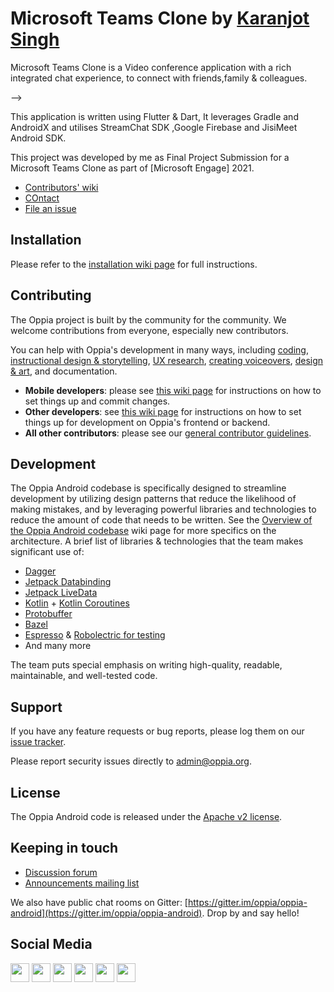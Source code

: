 # Microsoft Teams Clone by [Karanjot Singh](https://github.com/Karanjot-singh/)
<!-- [![Gitter](https://img.shields.io/badge/chat-on%20gitter-ff006f.svg)](https://gitter.im/oppia/oppia-android?utm_source=badge&utm_medium=badge&utm_campaign=pr-badge) [![Mailing List](https://img.shields.io/badge/Mailing%20List-Oppia%20Android-dev.svg)](mailto:oppia-android-dev@googlegroups.com) [![Twitter Follow](https://img.shields.io/twitter/follow/oppiaorg.svg?style=social&label=Follow&maxAge=2592000?style=flat-square)](https://twitter.com/oppiaorg) [![GitHub issues by-label](/github/issues-search?query=repo%3Abadges%2Fshields%20is%3Aclosed%20label%3Abug%20author%3Aapp%2Fsentry-io)](https://github.com/Karanjot-singh/microsoft_teams_clone/issues?q=is%3Aopen+is%3Aissue+label%3A%22good+first+issue%22+no%3Aassignee) -->
<!-- 
[![Unit Tests (Robolectric -- Gradle)](https://github.com/Karanjot-singh/microsoft_teams_clone/actions/workflows/main.yml/badge.svg)](https://github.com/Karanjot-singh/microsoft_teams_clone/actions/workflows/main.yml) [![Unit Tests (Robolectric - Bazel)](https://github.com/Karanjot-singh/microsoft_teams_clone/actions/workflows/unit_tests.yml/badge.svg)](https://github.com/Karanjot-singh/microsoft_teams_clone/actions/workflows/unit_tests.yml) [![Build Tests](https://github.com/Karanjot-singh/microsoft_teams_clone/actions/workflows/build_tests.yml/badge.svg)](https://github.com/Karanjot-singh/microsoft_teams_clone/actions/workflows/build_tests.yml) [![Static Checks](https://github.com/Karanjot-singh/microsoft_teams_clone/actions/workflows/static_checks.yml/badge.svg)](https://github.com/Karanjot-singh/microsoft_teams_clone/actions/workflows/static_checks.yml) -->

Microsoft Teams Clone is a Video conference application with a rich integrated chat experience, to connect with friends,family & colleagues.
<!-- Oppia is an online learning tool that enables anyone to easily create and share interactive activities (called 'explorations'). These activities simulate a one-on-one conversation with a tutor, making it possible for students to learn by doing while getting feedback. --> -->

This application is written using Flutter & Dart, It leverages Gradle and AndroidX and utilises StreamChat SDK ,Google Firebase and JisiMeet Android SDK.

This project was developed by me as Final Project Submission for a Microsoft Teams Clone as part of [Microsoft Engage] 2021.

  * [Contributors' wiki](https://github.com/Karanjot-singh/microsoft_teams_clone/wiki)
  * [COntact](mailto:karanjot19050@iiitd.ac.in)
  * [File an issue](https://github.com/Karanjot-singh/microsoft_teams_clone/issues/new/choose)

## Installation

Please refer to the [installation wiki page](https://github.com/Karanjot-singh/microsoft_teams_clone/wiki#installation) for full instructions.

## Contributing

The Oppia project is built by the community for the community. We welcome contributions from everyone, especially new contributors.

You can help with Oppia's development in many ways, including [coding](https://github.com/Karanjot-singh/microsoft_teams_clone/wiki#instructions-for-making-a-code-change), [instructional design & storytelling](https://github.com/oppia/oppia/wiki/Teaching-with-Oppia), [UX research](https://github.com/oppia/oppia/wiki/Conducting-research-with-students), [creating voiceovers](https://github.com/oppia/oppia/wiki/Instructions-for-voice-artists), [design & art](https://github.com/oppia/oppia/wiki/Contributing-to-Oppia%27s-design), and documentation.
  * **Mobile developers**: please see [this wiki page](https://github.com/Karanjot-singh/microsoft_teams_clone/wiki#instructions-for-making-a-code-change) for instructions on how to set things up and commit changes.
  * **Other developers**: see [this wiki page](https://github.com/oppia/oppia/wiki/Contributing-code-to-Oppia#setting-things-up) for instructions on how to set things up for development on Oppia's frontend or backend.
  * **All other contributors**: please see our [general contributor guidelines](https://github.com/oppia/oppia/wiki).


## Development
The Oppia Android codebase is specifically designed to streamline development by utilizing design patterns that reduce the likelihood of making mistakes, and by leveraging powerful libraries and technologies to reduce the amount of code that needs to be written. See the [Overview of the Oppia Android codebase](https://github.com/Karanjot-singh/microsoft_teams_clone/wiki/Overview-of-the-Oppia-Android-codebase-and-architecture) wiki page for more specifics on the architecture. A brief list of libraries & technologies that the team makes significant use of:
- [Dagger](https://dagger.dev/)
- [Jetpack Databinding](https://developer.android.com/topic/libraries/data-binding)
- [Jetpack LiveData](https://developer.android.com/topic/libraries/architecture/livedata)
- [Kotlin](https://kotlinlang.org/) + [Kotlin Coroutines](https://kotlinlang.org/docs/reference/coroutines-overview.html)
- [Protobuffer](https://developers.google.com/protocol-buffers)
- [Bazel](https://bazel.build/)
- [Espresso](https://developer.android.com/training/testing/espresso) & [Robolectric for testing](http://robolectric.org/)
- And many more

The team puts special emphasis on writing high-quality, readable, maintainable, and well-tested code.


## Support

If you have any feature requests or bug reports, please log them on our [issue tracker](https://github.com/Karanjot-singh/microsoft_teams_clone/issues/new/choose).

Please report security issues directly to admin@oppia.org.


## License

The Oppia Android code is released under the [Apache v2 license](https://github.com/Karanjot-singh/microsoft_teams_clone/blob/develop/LICENSE).


## Keeping in touch

  * [Discussion forum](http://groups.google.com/group/oppia)
  * [Announcements mailing list](http://groups.google.com/group/oppia-announce)

We also have public chat rooms on Gitter: [https://gitter.im/oppia/oppia-android](https://gitter.im/oppia/oppia-android). Drop by and say hello!

## Social Media
[<img height="30" src="https://img.shields.io/badge/twitter-1DA1F2.svg?&style=for-the-badge&logo=twitter&logoColor=white" />][twitter]
[<img height="30" src="https://img.shields.io/badge/linkedin-0077B5.svg?&style=for-the-badge&logo=linkedin&logoColor=white" />][LinkedIn]
[<img height="30" src = "https://img.shields.io/badge/facebook-1877F2.svg?&style=for-the-badge&logo=facebook&logoColor=white">][Facebook]
[<img height="30" src = "https://img.shields.io/badge/medium-12100E.svg?&style=for-the-badge&logo=medium&logoColor=white">][medium]
[<img height="30" src = "https://img.shields.io/badge/oppia.org%20youtube-FF0000.svg?&style=for-the-badge&logo=youtube&logoColor=white">][oppia-org-youtube]
[<img height="30" src = "https://img.shields.io/badge/oppia%20dev%20youtube-FF0000.svg?&style=for-the-badge&logo=youtube&logoColor=white">][dev-youtube]

[twitter]: https://twitter.com/oppiaorg
[linkedIn]: https://www.linkedin.com/company/oppia-org/
[medium]: https://medium.com/@oppia.org
[facebook]: https://www.facebook.com/oppiaorg/
[oppia-org-youtube]: https://www.youtube.com/channel/UC5c1G7BNDCfv1rczcBp9FPw
[dev-youtube]: https://www.youtube.com/channel/UCsrAX-oeqm0-NIQzQrdiUkQ
